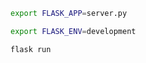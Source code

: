 ```bash
export FLASK_APP=server.py
```

```bash
export FLASK_ENV=development
```



```bash
flask run
```